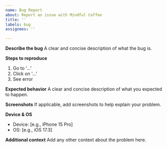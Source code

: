 ```yaml
---
name: Bug Report
about: Report an issue with Mindful Coffee
title: ''
labels: bug
assignees: ''

---
```


**Describe the bug**
A clear and concise description of what the bug is.

**Steps to reproduce**
1. Go to '...'
2. Click on '...'
3. See error

**Expected behavior**
A clear and concise description of what you expected to happen.

**Screenshots**
If applicable, add screenshots to help explain your problem.

**Device & OS**
- Device: [e.g., iPhone 15 Pro]
- OS: [e.g., iOS 17.3]

**Additional context**
Add any other context about the problem here.
